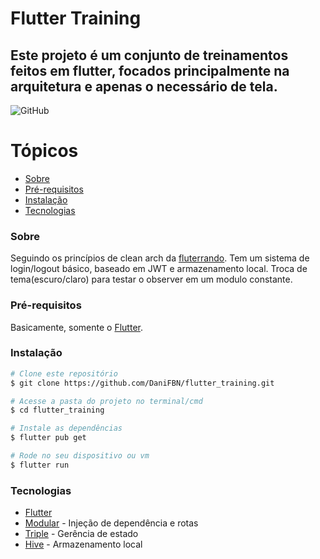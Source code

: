# Flutter Training

## Este projeto é um conjunto de treinamentos feitos em flutter, focados principalmente na arquitetura e apenas o necessário de tela.


![GitHub](https://img.shields.io/github/license/DaniFBN/flutter_training)

Tópicos
=================
* [Sobre](#sobre)
* [Pré-requisitos](#pré-requisitos)
* [Instalação](#instalação)
* [Tecnologias](#tecnologias)

### Sobre
Seguindo os princípios de clean arch da [fluterrando](https://www.youtube.com/c/Flutterando).
Tem um sistema de login/logout básico, baseado em JWT e armazenamento local.
Troca de tema(escuro/claro) para testar o observer em um modulo constante.

### Pré-requisitos
Basicamente, somente o [Flutter](https://docs.flutter.dev/get-started/install).

### Instalação
```bash
# Clone este repositório
$ git clone https://github.com/DaniFBN/flutter_training.git

# Acesse a pasta do projeto no terminal/cmd
$ cd flutter_training

# Instale as dependências
$ flutter pub get

# Rode no seu dispositivo ou vm
$ flutter run
```

### Tecnologias
- [Flutter](https://flutter.dev)
- [Modular](https://modular.flutterando.com.br/docs/flutter_modular/start/) - Injeção de dependência e rotas
- [Triple](https://triple.flutterando.com.br) - Gerência de estado
- [Hive](https://docs.hivedb.dev/#/) - Armazenamento local


